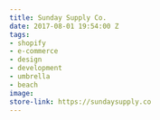 ```yaml
---
title: Sunday Supply Co.
date: 2017-08-01 19:54:00 Z
tags:
- shopify
- e-commerce
- design
- development
- umbrella
- beach
image: 
store-link: https://sundaysupply.co
---
```


